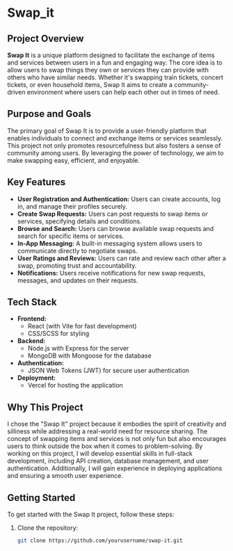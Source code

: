 # Swap_it

## Project Overview

**Swap It** is a unique platform designed to facilitate the exchange of items and services between users in a fun and engaging way. The core idea is to allow users to swap things they own or services they can provide with others who have similar needs. Whether it's swapping train tickets, concert tickets, or even household items, Swap It aims to create a community-driven environment where users can help each other out in times of need.

## Purpose and Goals

The primary goal of Swap It is to provide a user-friendly platform that enables individuals to connect and exchange items or services seamlessly. This project not only promotes resourcefulness but also fosters a sense of community among users. By leveraging the power of technology, we aim to make swapping easy, efficient, and enjoyable.

## Key Features

- **User Registration and Authentication:** Users can create accounts, log in, and manage their profiles securely.
- **Create Swap Requests:** Users can post requests to swap items or services, specifying details and conditions.
- **Browse and Search:** Users can browse available swap requests and search for specific items or services.
- **In-App Messaging:** A built-in messaging system allows users to communicate directly to negotiate swaps.
- **User Ratings and Reviews:** Users can rate and review each other after a swap, promoting trust and accountability.
- **Notifications:** Users receive notifications for new swap requests, messages, and updates on their requests.

## Tech Stack

- **Frontend:** 
  - React (with Vite for fast development)
  - CSS/SCSS for styling
- **Backend:** 
  - Node.js with Express for the server
  - MongoDB with Mongoose for the database
- **Authentication:** 
  - JSON Web Tokens (JWT) for secure user authentication
- **Deployment:** 
  - Vercel for hosting the application

## Why This Project

I chose the "Swap It" project because it embodies the spirit of creativity and silliness while addressing a real-world need for resource sharing. The concept of swapping items and services is not only fun but also encourages users to think outside the box when it comes to problem-solving. By working on this project, I will develop essential skills in full-stack development, including API creation, database management, and user authentication. Additionally, I will gain experience in deploying applications and ensuring a smooth user experience.

## Getting Started

To get started with the Swap It project, follow these steps:

1. Clone the repository:
   ```bash
   git clone https://github.com/yourusername/swap-it.git
